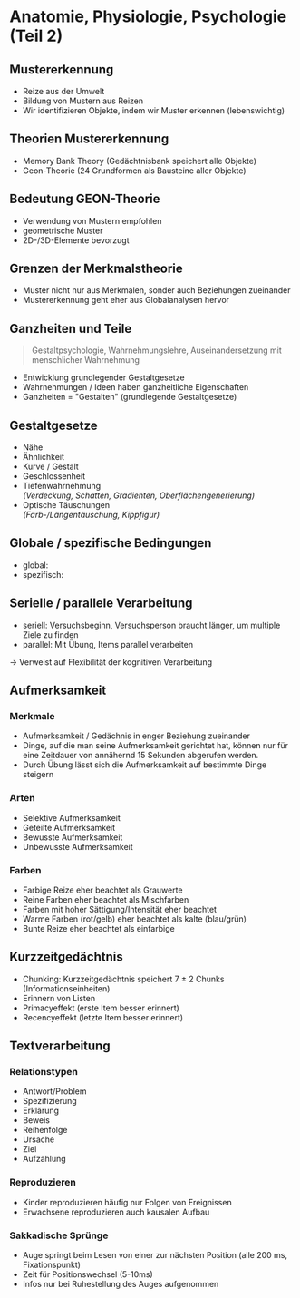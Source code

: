 # Anatomie, Physiologie, Psychologie (Teil 2)

## Mustererkennung

* Reize aus der Umwelt
* Bildung von Mustern aus Reizen
* Wir identifizieren Objekte, indem wir Muster erkennen (lebenswichtig)

## Theorien Mustererkennung

* Memory Bank Theory (Gedächtnisbank speichert alle Objekte)
* Geon-Theorie (24 Grundformen als Bausteine aller Objekte)

## Bedeutung GEON-Theorie

* Verwendung von Mustern empfohlen
* geometrische Muster
* 2D-/3D-Elemente bevorzugt

## Grenzen der Merkmalstheorie

* Muster nicht nur aus Merkmalen, sonder auch Beziehungen zueinander
* Mustererkennung geht eher aus Globalanalysen hervor

## Ganzheiten und Teile

> Gestaltpsychologie, Wahrnehmungslehre, Auseinandersetzung mit menschlicher Wahrnehmung

* Entwicklung grundlegender Gestaltgesetze
* Wahrnehmungen / Ideen haben ganzheitliche Eigenschaften
* Ganzheiten = "Gestalten" (grundlegende Gestaltgesetze)

## Gestaltgesetze

* Nähe
* Ähnlichkeit
* Kurve / Gestalt
* Geschlossenheit
* Tiefenwahrnehmung <br> 
*(Verdeckung, Schatten, Gradienten, Oberflächengenerierung)*
* Optische Täuschungen <br> 
*(Farb-/Längentäuschung, Kippfigur)*

## Globale / spezifische Bedingungen

* global:
* spezifisch:

## Serielle / parallele Verarbeitung

* seriell: Versuchsbeginn, Versuchsperson braucht länger, um multiple Ziele zu finden
* parallel: Mit Übung, Items parallel verarbeiten

$\to$ Verweist auf Flexibilität der kognitiven Verarbeitung

## Aufmerksamkeit

### Merkmale

* Aufmerksamkeit / Gedächnis in enger Beziehung zueinander
* Dinge, auf die man seine Aufmerksamkeit gerichtet hat, können nur für eine Zeitdauer von annähernd 15 Sekunden abgerufen werden.
* Durch Übung lässt sich die Aufmerksamkeit auf bestimmte Dinge steigern

### Arten

* Selektive Aufmerksamkeit
* Geteilte Aufmerksamkeit
* Bewusste Aufmerksamkeit
* Unbewusste Aufmerksamkeit

### Farben

* Farbige Reize eher beachtet als Grauwerte
* Reine Farben eher beachtet als Mischfarben
* Farben mit hoher Sättigung/Intensität eher beachtet
* Warme Farben (rot/gelb) eher beachtet als kalte (blau/grün)
* Bunte Reize eher beachtet als einfarbige

## Kurzzeitgedächtnis

* Chunking: Kurzzeitgedächtnis speichert 7 $\pm$ 2 Chunks (Informationseinheiten)
* Erinnern von Listen
* Primacyeffekt (erste Item besser erinnert)
* Recencyeffekt (letzte Item besser erinnert)

## Textverarbeitung

### Relationstypen

* Antwort/Problem
* Spezifizierung
* Erklärung
* Beweis
* Reihenfolge
* Ursache
* Ziel
* Aufzählung

### Reproduzieren

* Kinder reproduzieren häufig nur Folgen von Ereignissen
* Erwachsene reproduzieren auch kausalen Aufbau

### Sakkadische Sprünge

* Auge springt beim Lesen von einer zur nächsten Position (alle 200 ms, Fixationspunkt)
* Zeit für Positionswechsel (5-10ms)
* Infos nur bei Ruhestellung des Auges aufgenommen
